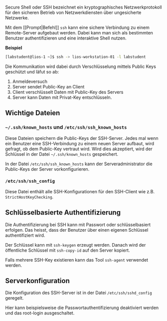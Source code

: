 Secure Shell oder SSH bezeichnet ein kryptographisches Netzwerkprotokoll für den sicheren Betrieb von Netzwerkdiensten über ungesicherte Netzwerke.

Mit dem [[Prompt|Befehl]] `ssh` kann eine sichere Verbindung zu einem Remote-Server aufgebaut werden. Dabei kann man sich als bestimmten Benutzer authentifizieren und eine interaktive Shell nutzen.

**Beispiel**
```bash 
[labstudent@lios-1 ~]$ ssh -> lios-workstation-01 -l labstudent
```


Die Kommunikation wird dabei durch Verschlüsselung mittels Public Keys geschützt und läfut so ab:
1. Anmeldeversuch
2. Server sendet Public-Key an Client
3. Client verschlüsselt Daten mit Public-Key des Servers
4. Server kann Daten mit Privat-Key entschlüsseln.

## Wichtige Dateien
### `~/.ssh/known_hosts` und `/etc/ssh/ssh_known_hosts`
Diese Dateien speichern die Public-Keys der SSH-Server.
Jedes mal wenn ein Benutzer eine SSH-Verbindung zu einem neuen Server aufbaut, wird gefragt, ob dem Public-Key vertraut wird. Wird dies akzeptiert, wird der Schlüssel in der Datei `~/.ssh/known_hosts` gespeichert.

In der Datei `/etc/ssh/ssh_known_hosts` kann der Serveradministrator die Public-Keys der Server vorkonfigurieren.

### `/etc/ssh/ssh_config`
Diese Datei enthält alle SSH-Konfigurationen für den SSH-Client wie z.B. `StrictHostKeyChecking`.

## Schlüsselbasierte Authentifizierung
Die Authentifizierung bei SSH kann mit Passwort oder schlüsselbasiert erfolgen.
Das heisst, dass der Benutzer über einen eigenen Schlüssel authentifiziert wird.

Der Schlüssel kann mit `ssh-keygen` erzeugt werden. Danach wird der öffentliche Schlüssel mit `ssh-copy-id` auf den Server kopiert.

Falls mehrere SSH-Key existieren kann das Tool `ssh-agent` verwendet werden.


## Serverkonfiguration
Die Konfiguration des SSH-Server ist in der Datei `/etc/ssh/sshd_config` geregelt.

Hier kann beispielsweise die Passwortauthentifizierung deaktiviert werden und das root-login ausgeschaltet.